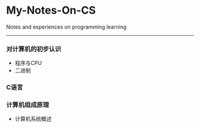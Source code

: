 # My-Notes-On-CS
Notes and experiences on programming learning
***
### 对计算机的初步认识
* 程序与CPU
* 二进制
### C语言
### 计算机组成原理
* 计算机系统概述

